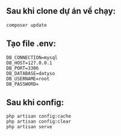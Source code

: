 ## Sau khi clone dự án về chạy:
```
composer update
```

## Tạo file .env:
```
DB_CONNECTION=mysql
DB_HOST=127.0.0.1
DB_PORT=3306
DB_DATABASE=datyso
DB_USERNAME=root
DB_PASSWORD=
```

## Sau khi config: 
```
php artisan config:cache
php artisan config:clear
php artisan serve
```
